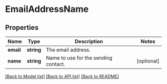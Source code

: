# EmailAddressName

## Properties
Name | Type | Description | Notes
------------ | ------------- | ------------- | -------------
**email** | **string** | The email address. | 
**name** | **string** | Name to use for the sending contact. | [optional] 

[[Back to Model list]](../../README.md#documentation-for-models) [[Back to API list]](../../README.md#documentation-for-api-endpoints) [[Back to README]](../../README.md)


